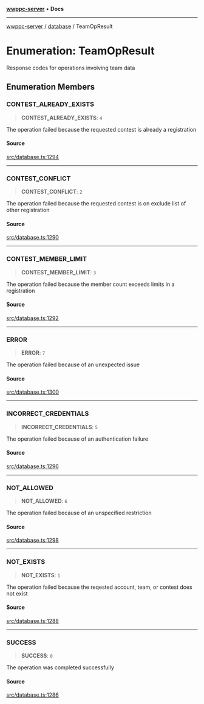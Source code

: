 [**wwppc-server**](../../README.md) • **Docs**

***

[wwppc-server](../../modules.md) / [database](../README.md) / TeamOpResult

# Enumeration: TeamOpResult

Response codes for operations involving team data

## Enumeration Members

### CONTEST\_ALREADY\_EXISTS

> **CONTEST\_ALREADY\_EXISTS**: `4`

The operation failed because the requested contest is already a registration

#### Source

[src/database.ts:1294](https://github.com/WWPPC/WWPPC-server/blob/ad5cd9fce3d5cf381927c08c4923fceefb2a5362/src/database.ts#L1294)

***

### CONTEST\_CONFLICT

> **CONTEST\_CONFLICT**: `2`

The operation failed because the requested contest is on exclude list of other registration

#### Source

[src/database.ts:1290](https://github.com/WWPPC/WWPPC-server/blob/ad5cd9fce3d5cf381927c08c4923fceefb2a5362/src/database.ts#L1290)

***

### CONTEST\_MEMBER\_LIMIT

> **CONTEST\_MEMBER\_LIMIT**: `3`

The operation failed because the member count exceeds limits in a registration

#### Source

[src/database.ts:1292](https://github.com/WWPPC/WWPPC-server/blob/ad5cd9fce3d5cf381927c08c4923fceefb2a5362/src/database.ts#L1292)

***

### ERROR

> **ERROR**: `7`

The operation failed because of an unexpected issue

#### Source

[src/database.ts:1300](https://github.com/WWPPC/WWPPC-server/blob/ad5cd9fce3d5cf381927c08c4923fceefb2a5362/src/database.ts#L1300)

***

### INCORRECT\_CREDENTIALS

> **INCORRECT\_CREDENTIALS**: `5`

The operation failed because of an authentication failure

#### Source

[src/database.ts:1296](https://github.com/WWPPC/WWPPC-server/blob/ad5cd9fce3d5cf381927c08c4923fceefb2a5362/src/database.ts#L1296)

***

### NOT\_ALLOWED

> **NOT\_ALLOWED**: `6`

The operation failed because of an unspecified restriction

#### Source

[src/database.ts:1298](https://github.com/WWPPC/WWPPC-server/blob/ad5cd9fce3d5cf381927c08c4923fceefb2a5362/src/database.ts#L1298)

***

### NOT\_EXISTS

> **NOT\_EXISTS**: `1`

The operation failed because the reqested account, team, or contest does not exist

#### Source

[src/database.ts:1288](https://github.com/WWPPC/WWPPC-server/blob/ad5cd9fce3d5cf381927c08c4923fceefb2a5362/src/database.ts#L1288)

***

### SUCCESS

> **SUCCESS**: `0`

The operation was completed successfully

#### Source

[src/database.ts:1286](https://github.com/WWPPC/WWPPC-server/blob/ad5cd9fce3d5cf381927c08c4923fceefb2a5362/src/database.ts#L1286)
